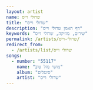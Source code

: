 ```yaml
---
layout: artist
name: שרולי וייס
title: "שרולי וייס"
description: "דף האמן שרולי וייס"
keywords: "שירים, מוזיקה, שרולי וייס"
permalink: /artists/שרולי-וייס/
redirect_from:
  - /artists/list/שרולי וייס
songs:
  - number: "55117"
    name: "מושי מזל טוב"
    album: "סינגלים"
    artist: "שרולי וייס"
---
```

